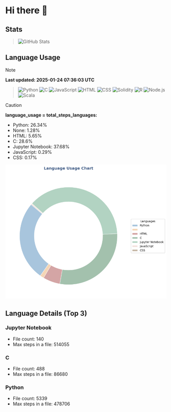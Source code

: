 # Hi there 👋

## Stats
>![GitHub Stats](https://github-profile-summary-cards.vercel.app/api/cards/stats?username=yasu521)
## Language Usage

>[!NOTE]
> **Last updated: 2025-01-24 07:36:03 UTC**

>![Python](https://img.shields.io/badge/Language-Python-blue) ![C](https://img.shields.io/badge/Language-C-lightgrey) ![JavaScript](https://img.shields.io/badge/Language-JavaScript-yellow)
>![HTML](https://img.shields.io/badge/Language-HTML-orange) ![CSS](https://img.shields.io/badge/Language-CSS-blueviolet) ![Solidity](https://img.shields.io/badge/Language-Solidity-gray)
>![R](https://img.shields.io/badge/Language-R-lightblue) ![Node.js](https://img.shields.io/badge/Language-Node.js-green) ![Scala](https://img.shields.io/badge/Language-Scala-red) 

>[!CAUTION]
> **language_usage = total_steps_languages:** 

- Python: 26.34%
- None: 1.28%
- HTML: 5.65%
- C: 28.6%
- Jupyter Notebook: 37.68%
- JavaScript: 0.29%
- CSS: 0.17%

![Language Usage Chart](language_usage.png)

## Language Details (Top 3)

### Jupyter Notebook
- File count: 140
- Max steps in a file: 514055

### C
- File count: 488
- Max steps in a file: 86680

### Python
- File count: 5339
- Max steps in a file: 478706
